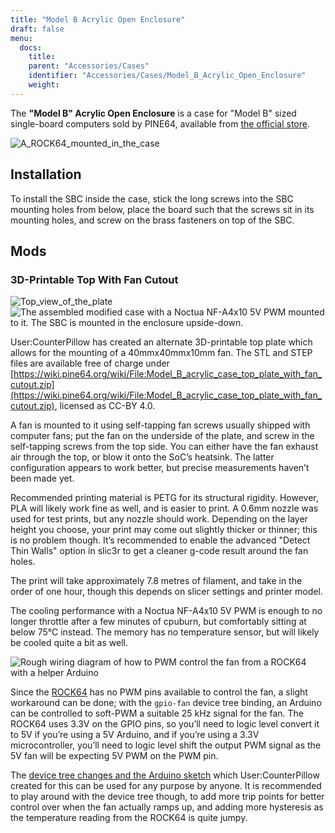 ```yaml
---
title: "Model B Acrylic Open Enclosure"
draft: false
menu:
  docs:
    title:
    parent: "Accessories/Cases"
    identifier: "Accessories/Cases/Model_B_Acrylic_Open_Enclosure"
    weight: 
---
```


The **"Model B" Acrylic Open Enclosure** is a case for "Model B" sized single-board computers sold by PINE64, available from [the official store](https://pine64.com/product/model-b-acrylic-open-enclosure/).

![A_ROCK64_mounted_in_the_case](/documentation/ROCK64/images/ROCK64_acrylic_open_enclosure.jpg)

## Installation

To install the SBC inside the case, stick the long screws into the SBC mounting holes from below, place the board such that the screws sit in its mounting holes, and screw on the brass fasteners on top of the SBC.

## Mods

### 3D-Printable Top With Fan Cutout

![Top_view_of_the_plate](/documentation/images/Model_b_open_enclosure_top_cad.png)
![The assembled modified case with a Noctua NF-A4x10 5V PWM mounted to it. The SBC is mounted in the enclosure upside-down.](/documentation/images/Model_B_Open_Enclosure_Top_Fan_Mount.jpeg)

User:CounterPillow has created an alternate 3D-printable top plate which allows for the mounting of a 40mmx40mmx10mm fan. The STL and STEP files are available free of charge under [https://wiki.pine64.org/wiki/File:Model_B_acrylic_case_top_plate_with_fan_cutout.zip](https://wiki.pine64.org/wiki/File:Model_B_acrylic_case_top_plate_with_fan_cutout.zip), licensed as CC-BY 4.0.

A fan is mounted to it using self-tapping fan screws usually shipped with computer fans; put the fan on the underside of the plate, and screw in the self-tapping screws from the top side. You can either have the fan exhaust air through the top, or blow it onto the SoC’s heatsink. The latter configuration appears to work better, but precise measurements haven’t been made yet.

Recommended printing material is PETG for its structural rigidity. However, PLA will likely work fine as well, and is easier to print. A 0.6mm nozzle was used for test prints, but any nozzle should work. Depending on the layer height you choose, your print may come out slightly thicker or thinner; this is no problem though. It’s recommended to enable the advanced "Detect Thin Walls" option in slic3r to get a cleaner g-code result around the fan holes.

The print will take approximately 7.8 metres of filament, and take in the order of one hour, though this depends on slicer settings and printer model.

The cooling performance with a Noctua NF-A4x10 5V PWM is enough to no longer throttle after a few minutes of cpuburn, but comfortably sitting at below 75°C instead. The memory has no temperature sensor, but will likely be cooled quite a bit as well.

![Rough wiring diagram of how to PWM control the fan from a ROCK64 with a helper Arduino](/documentation/images/Arduino_pwm_thing.png)

Since the [ROCK64](/documentation/ROCK64) has no PWM pins available to control the fan, a slight workaround can be done; with the `gpio-fan` device tree binding, an Arduino can be controlled to soft-PWM a suitable 25 kHz signal for the fan. The ROCK64 uses 3.3V on the GPIO pins, so you’ll need to logic level convert it to 5V if you’re using a 5V Arduino, and if you’re using a 3.3V microcontroller, you’ll need to logic level shift the output PWM signal as the 5V fan will be expecting 5V PWM on the PWM pin.

The [device tree changes and the Arduino sketch](https://gist.github.com/CounterPillow/34cd7355eb625093e4350c349d2618ea) which User:CounterPillow created for this can be used for any purpose by anyone. It is recommended to play around with the device tree though, to add more trip points for better control over when the fan actually ramps up, and adding more hysteresis as the temperature reading from the ROCK64 is quite jumpy.
